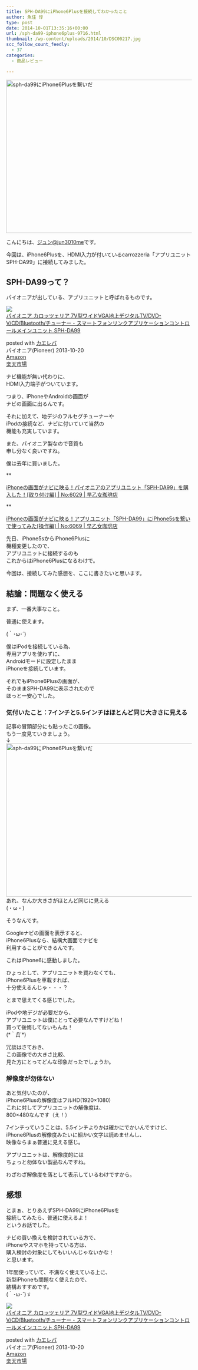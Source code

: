 ```yaml
---
title: SPH-DA99にiPhone6Plusを接続してわかったこと
author: 魚住 惇
type: post
date: 2014-10-01T13:35:16+00:00
url: /sph-da99-iphone6plus-9716.html
thumbnail: /wp-content/uploads/2014/10/DSC00217.jpg
scc_follow_count_feedly:
  - 37
categories:
  - 商品レビュー

---
```

<img decoding="async" loading="lazy" src="/wp-content/uploads/2014/10/DSC00217.jpg" alt="sph-da99にiPhone6Plusを繋いだ" title="DSC00217.jpg" border="0" width="600" height="416" /><!--more-->

こんにちは、[ジュン@jun3010me][1]です。

今回は、iPhone6Plusを、HDMI入力が付いているcarrozzeria「アプリユニットSPH-DA99」に接続してみました。

## SPH-DA99って？

パイオニアが出している、アプリユニットと呼ばれるものです。

<div class="kaerebalink-box">
  <div class="kaerebalink-image">
    <a href="http://www.amazon.co.jp/exec/obidos/ASIN/B00FLSKPHO/jn050191-22/ref=nosim/" rel="nofollow" target="_blank"><img decoding="async" src="http://ecx.images-amazon.com/images/I/51%2Bj3TY78tL._SL160_.jpg" style="border: none;" /></a>
  </div>
  <div class="kaerebalink-info">
    <div class="kaerebalink-name">
      <a href="http://www.amazon.co.jp/exec/obidos/ASIN/B00FLSKPHO/jn050191-22/ref=nosim/" rel="nofollow" target="_blank">パイオニア カロッツェリア 7V型ワイドVGA地上デジタルTV/DVD-V/CD/Bluetooth/チューナー・スマートフォンリンクアプリケーションコントロールメインユニット SPH-DA99</a></p>
      <div class="kaerebalink-powered-date">
        posted with <a href="http://kaereba.com" rel="nofollow" target="_blank">カエレバ</a>
      </div>
    </div>
    <div class="kaerebalink-detail">
      パイオニア(Pioneer) 2013-10-20
    </div>
    <div class="kaerebalink-link1">
      <div class="shoplinkamazon">
        <a href="http://www.amazon.co.jp/gp/search?keywords=sph-da99&#038;__mk_ja_JP=%83J%83%5E%83J%83i&#038;tag=jn050191-22" rel="nofollow" target="_blank" title="アマゾン" >Amazon</a>
      </div>
      <div class="shoplinkrakuten">
        <a href="http://hb.afl.rakuten.co.jp/hgc/11e849bc.34cdbdf2.11e849bd.aca19015/?pc=http%3A%2F%2Fsearch.rakuten.co.jp%2Fsearch%2Fmall%2Fsph-da99%2F-%2Ff.1-p.1-s.1-sf.0-st.A-v.2%3Fx%3D0%26scid%3Daf_ich_link_urltxt%26m%3Dhttp%3A%2F%2Fm.rakuten.co.jp%2F" rel="nofollow" target="_blank" title="楽天市場" >楽天市場</a>
      </div>
    </div>
  </div>
  <div class="booklink-footer" style="clear: left">
  </div>
</div>

ナビ機能が無い代わりに、  
HDMI入力端子がついています。

つまり、iPhoneやAndroidの画面が  
ナビの画面に出るんです。

それに加えて、地デジのフルセグチューナーや  
iPodの接続など、ナビに付いていて当然の  
機能も充実しています。

また、パイオニア製なので音質も  
申し分なく良いですね。

僕は去年に買いました。

**</p> 

<a href="http://192.168.11.200:8000/sph-da99-iyh-6029.html" target="_blank">iPhoneの画面がナビに映る！パイオニアのアプリユニット「SPH-DA99」を購入した！[取り付け編] | No:6029 | 早乙女珈琲店</a>

</b>  
**</p> 

<a href="http://192.168.11.200:8000/sph-da99-connect-iphone5s-6069.html" target="_blank">iPhoneの画面がナビに映る！アプリユニット「SPH-DA99」にiPhone5sを繋いで使ってみた[操作編] | No:6069 | 早乙女珈琲店</a>

</b>

先日、iPhone5sからiPhone6Plusに  
機種変更したので、  
アプリユニットに接続するのも  
これからはiPhone6Plusになるわけで。

今回は、接続してみた感想を、ここに書きたいと思います。

## 結論：問題なく使える

まず、一番大事なこと。

<span class="b">普通に使えます。</span>  
  
(｀･ω･´)

僕はiPodを接続している為、  
専用アプリを使わずに、  
Androidモードに設定したまま  
iPhoneを接続しています。

それでもiPhone6Plusの画面が、  
そのままSPH-DA99に表示されたので  
ほっと一安心でした。

### 気付いたこと：7インチと5.5インチはほとんど同じ大きさに見える

記事の冒頭部分にも貼ったこの画像。  
もう一度見ていきましょう。  
↓  
<img decoding="async" loading="lazy" src="/wp-content/uploads/2014/10/DSC00217.jpg" alt="sph-da99にiPhone6Plusを繋いだ" title="DSC00217.jpg" border="0" width="600" height="416" />  
あれ、なんか大きさがほとんど同じに見える  
(・ω・)

そうなんです。

Googleナビの画面を表示すると、  
iPhone6Plusなら、結構大画面でナビを  
利用することができるんです。

これはiPhone6に感動しました。

ひょっとして、アプリユニットを買わなくても、  
iPhone6Plusを車載すれば、  
十分使えるんじゃ・・・？

とまで思えてくる感じでした。

iPodや地デジが必要だから、  
アプリユニットは僕にとって必要なんですけどね！  
買って後悔してないもんね！  
(\*｀Д´\*)

冗談はさておき、  
この画像での大きさ比較、  
見た方にとってどんな印象だったでしょうか。

### 解像度が勿体ない

あと気付いたのが、  
iPhone6Plusの解像度はフルHD(1920&#215;1080)  
これに対してアプリユニットの解像度は、  
800&#215;480なんです（え！）

7インチっていうことは、5.5インチよりかは確かにでかいんですけど、  
iPhone6Plusの解像度みたいに細かい文字は読めませんし、  
映像ならまぁ普通に見える感じ。

アプリユニットは、解像度的には  
ちょっと勿体ない製品なんですね。

わざわざ解像度を落として表示しているわけですから。

## 感想

とまぁ、とりあえずSPH-DA99にiPhone6Plusを  
接続してみたら、普通に使えるよ！  
というお話でした。

ナビの買い換えを検討されている方で、  
iPhoneやスマホを持っている方は、  
購入検討の対象にしてもいいんじゃないかな！  
と思います。

1年間使っていて、不満なく使えている上に、  
新型iPhoneも問題なく使えたので、  
結構おすすめです。  
(｀･ω･´)ゞ

<div class="kaerebalink-box">
  <div class="kaerebalink-image">
    <a href="http://www.amazon.co.jp/exec/obidos/ASIN/B00FLSKPHO/jn050191-22/ref=nosim/" rel="nofollow" target="_blank"><img decoding="async" src="http://ecx.images-amazon.com/images/I/51%2Bj3TY78tL._SL160_.jpg" style="border: none;" /></a>
  </div>
  <div class="kaerebalink-info">
    <div class="kaerebalink-name">
      <a href="http://www.amazon.co.jp/exec/obidos/ASIN/B00FLSKPHO/jn050191-22/ref=nosim/" rel="nofollow" target="_blank">パイオニア カロッツェリア 7V型ワイドVGA地上デジタルTV/DVD-V/CD/Bluetooth/チューナー・スマートフォンリンクアプリケーションコントロールメインユニット SPH-DA99</a></p>
      <div class="kaerebalink-powered-date">
        posted with <a href="http://kaereba.com" rel="nofollow" target="_blank">カエレバ</a>
      </div>
    </div>
    <div class="kaerebalink-detail">
      パイオニア(Pioneer) 2013-10-20
    </div>
    <div class="kaerebalink-link1">
      <div class="shoplinkamazon">
        <a href="http://www.amazon.co.jp/gp/search?keywords=sph-da99&#038;__mk_ja_JP=%83J%83%5E%83J%83i&#038;tag=jn050191-22" rel="nofollow" target="_blank" title="アマゾン" >Amazon</a>
      </div>
      <div class="shoplinkrakuten">
        <a href="http://hb.afl.rakuten.co.jp/hgc/11e849bc.34cdbdf2.11e849bd.aca19015/?pc=http%3A%2F%2Fsearch.rakuten.co.jp%2Fsearch%2Fmall%2Fsph-da99%2F-%2Ff.1-p.1-s.1-sf.0-st.A-v.2%3Fx%3D0%26scid%3Daf_ich_link_urltxt%26m%3Dhttp%3A%2F%2Fm.rakuten.co.jp%2F" rel="nofollow" target="_blank" title="楽天市場" >楽天市場</a>
      </div>
    </div>
  </div>
  <div class="booklink-footer" style="clear: left">
  </div>
</div>

 [1]: https://twitter.com/jun3010me